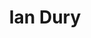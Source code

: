 ---
title: "Ian Dury"
summary: "Ian Robins Dury was a British singer, songwriter and actor who rose to fame in the late 1970s, during the punk and new wave era of rock music. He was the lead singer and lyricist of Ian Dury and the Blockheads, and previously Kilburn and the High Roads."
slug: "ian-dury"
image: "ian-dury.jpg"
apple_music_artist_url: "None"
wikipedia_url: "https://en.wikipedia.org/wiki/Ian_Dury"
---